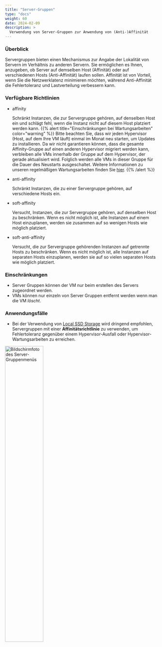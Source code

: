 ```yaml
---
title: "Server-Gruppen"
type: "docs"
weight: 60
date: 2024-02-09
description: >
  Verwendung von Server-Gruppen zur Anwendung von (Anti-)Affinität
---
```


### Überblick

Servergruppen bieten einen Mechanismus zur Angabe der Lokalität von Servern im Verhältnis zu anderen Servern. Sie ermöglichen es Ihnen, anzugeben, ob Server auf demselben Host (Affinität) oder auf verschiedenen Hosts (Anti-Affinität) laufen sollen. Affinität ist von Vorteil, wenn Sie die Netzwerklatenz minimieren möchten, während Anti-Affinität die Fehlertoleranz und Lastverteilung verbessern kann.

### Verfügbare Richtlinien

* affinity

  Schränkt Instanzen, die zur Servergruppe gehören, auf denselben Host ein und schlägt fehl, wenn die Instanz nicht auf diesem Host platziert werden kann.
  {{% alert title="Einschränkungen bei Wartungsarbeiten" color="warning" %}}
  Bitte beachten Sie, dass wir jeden Hypervisor (Host, auf dem Ihre VM läuft) einmal im Monat neu starten, um Updates zu installieren. Da wir nicht garantieren können, dass die gesamte Affinity-Gruppe auf einen anderen Hypervisor migriert werden kann, verbleiben alle VMs innerhalb der Gruppe auf dem Hypervisor, der gerade aktualisiert wird. Folglich werden alle VMs in dieser Gruppe für die Dauer des Neustarts ausgeschaltet. Weitere Informationen zu unseren regelmäßigen Wartungsarbeiten finden Sie [hier](../../../Einführung/Umgebungen/#Wartung).
  {{% /alert %}}

* anti-affinity
  
  Schränkt Instanzen, die zu einer Servergruppe gehören, auf verschiedene Hosts ein.

* soft-affinity
  
  Versucht, Instanzen, die zur Servergruppe gehören, auf denselben Host zu beschränken. Wenn es nicht möglich ist, alle Instanzen auf einem Host einzuplanen, werden sie zusammen auf so wenigen Hosts wie möglich platziert.

* soft-anti-affinity

  Versucht, die zur Servergruppe gehörenden Instanzen auf getrennte Hosts zu beschränken. Wenn es nicht möglich ist, alle Instanzen auf separaten Hosts einzuplanen, werden sie auf so vielen separaten Hosts wie möglich platziert.

### Einschränkungen

* Server Gruppen können der VM nur beim erstellen des Servers zugeordnet werden.
* VMs können nur einzeln von Server Gruppen entfernt werden wenn man die VM *löscht*.

### Anwendungsfälle

* Bei der Verwendung von [Local SSD Storage](../../local-storage/) wird dringend empfohlen, Servergruppen mit einer **Affinitätsrichtlinie** zu verwenden, um Fehlertoleranz gegenüber einem Hypervisor-Ausfall oder Hypervisor-Wartungsarbeiten zu erreichen.

<img src="2023-03-31_13-54.png" alt="Bildschirmfoto des Server-Gruppenmenüs" width="50%" height="50%" title="Server-Gruppenmenü">
<br/><br/>
